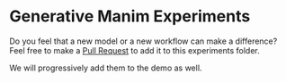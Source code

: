 # Generative Manim Experiments

Do you feel that a new model or a new workflow can make a difference? Feel free to make a [Pull Request](https://github.com/360macky/generative-manim/pulls) to add it to this experiments folder.

We will progressively add them to the demo as well.
